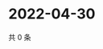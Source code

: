 # 2022-04-30

共 0 条

<!-- BEGIN WEIBO -->
<!-- 最后更新时间 Sat Apr 30 2022 02:01:50 GMT+0800 (China Standard Time) -->

<!-- END WEIBO -->
